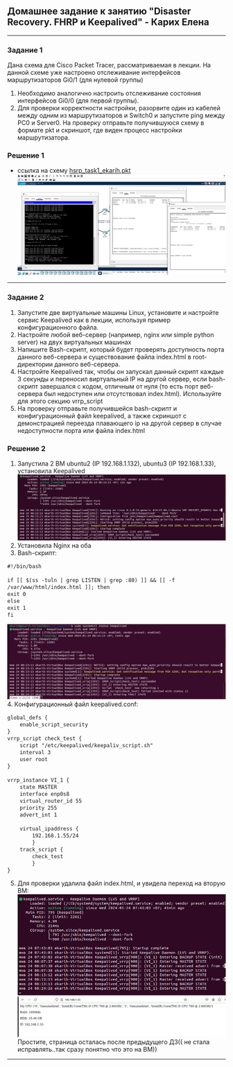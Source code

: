 ## Домашнее задание к занятию "Disaster Recovery. FHRP и Keepalived" - Карих Елена
---
### Задание 1

Дана схема для Cisco Packet Tracer, рассматриваемая в лекции.
На данной схеме уже настроено отслеживание интерфейсов маршрутизаторов Gi0/1 (для нулевой группы)
1. Необходимо аналогично настроить отслеживание состояния интерфейсов Gi0/0 (для первой группы).
2. Для проверки корректности настройки, разорвите один из кабелей между одним из маршрутизаторов и Switch0 и запустите ping между PC0 и Server0.
На проверку отправьте получившуюся схему в формате pkt и скриншот, где виден процесс настройки маршрутизатора.

### Решение 1
* ссылка на схему [hsrp_task1_ekarih.pkt](hsrp_task1_ekarih.pkt)
![scrin](scrin1.png)
---
### Задание 2

1. Запустите две виртуальные машины Linux, установите и настройте сервис Keepalived как в лекции, используя пример конфигурационного файла.
2. Настройте любой веб-сервер (например, nginx или simple python server) на двух виртуальных машинах
3. Напишите Bash-скрипт, который будет проверять доступность порта данного веб-сервера и существование файла index.html в root-директории данного веб-сервера.
4. Настройте Keepalived так, чтобы он запускал данный скрипт каждые 3 секунды и переносил виртуальный IP на другой сервер, если bash-скрипт завершался с кодом, отличным от нуля (то есть порт веб-сервера был недоступен или отсутствовал index.html). Используйте для этого секцию vrrp_script
5. На проверку отправьте получившейся bash-скрипт и конфигурационный файл keepalived, а также скриншот с демонстрацией переезда плавающего ip на другой сервер в случае недоступности порта или файла index.html

### Решение 2
1. Запустила 2 ВМ ubuntu2 (IP 192.168.1.132), ubuntu3 (IP 192.168.1.33), установила Keepalived
![scrin](scrin2.png)
2. Установила Nginx на оба
3. Bash-скрипт:
```
#!/bin/bash

if [[ $(ss -tuln | grep LISTEN | grep :80) ]] && [[ -f /var/www/html/index.html ]]; then
exit 0
else
exit 1
fi

```
![scrin](scrin3.png)
4. Конфигурационный файл keepalived.conf:
```
global_defs {
    enable_script_security
}
vrrp_script check_test {
    script "/etc/keepalived/keepaliv_script.sh"
    interval 3
    user root
}

vrrp_instance VI_1 {
    state MASTER
    interface enp0s8
    virtual_router_id 55
    priority 255
    advert_int 1

    virtual_ipaddress {
        192.168.1.55/24
        }
    track_script {
        check_test
        }
}
```
5. Для проверки удалила файл index.html, и увидела переход на вторую ВМ:
![scrin](scrin4.png)
![scrin](scrin5.png)
Простите, страница осталась после предыдущего ДЗ(( не стала исправлять..так сразу понятно что это на ВМ))
---
